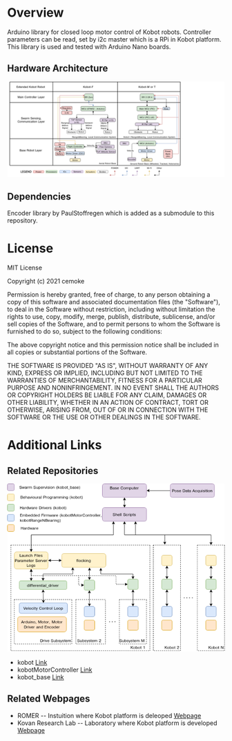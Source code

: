 # Overview
Arduino library for closed loop motor control of Kobot robots. Controller parameters can be read, set by i2c master which is a RPi in Kobot platform. This library is used and tested with Arduino Nano boards.

## Hardware Architecture
![Alt text](img/kobot_hw.png?raw=true "Title")

## Dependencies
Encoder library by PaulStoffregen which is added as a submodule to this repository.

# License
MIT License

Copyright (c) 2021 cemoke

Permission is hereby granted, free of charge, to any person obtaining a copy
of this software and associated documentation files (the "Software"), to deal
in the Software without restriction, including without limitation the rights
to use, copy, modify, merge, publish, distribute, sublicense, and/or sell
copies of the Software, and to permit persons to whom the Software is
furnished to do so, subject to the following conditions:

The above copyright notice and this permission notice shall be included in all
copies or substantial portions of the Software.

THE SOFTWARE IS PROVIDED "AS IS", WITHOUT WARRANTY OF ANY KIND, EXPRESS OR
IMPLIED, INCLUDING BUT NOT LIMITED TO THE WARRANTIES OF MERCHANTABILITY,
FITNESS FOR A PARTICULAR PURPOSE AND NONINFRINGEMENT. IN NO EVENT SHALL THE
AUTHORS OR COPYRIGHT HOLDERS BE LIABLE FOR ANY CLAIM, DAMAGES OR OTHER
LIABILITY, WHETHER IN AN ACTION OF CONTRACT, TORT OR OTHERWISE, ARISING FROM,
OUT OF OR IN CONNECTION WITH THE SOFTWARE OR THE USE OR OTHER DEALINGS IN THE
SOFTWARE.
# Additional Links
## Related Repositories
![Alt text](img/software_architecture.png?raw=true "Title")
- kobot [Link](https://github.com/cemoke/kobot.git)
- kobotMotorController [Link](https://github.com/cemoke/kobotMotorController)
- kobot_base [Link](https://github.com/cemoke/kobot_base.git)
## Related Webpages
- ROMER -- Instuition where Kobot platform is deleoped [Webpage](https://romer.metu.edu.tr/tr)
- Kovan Research Lab -- Laboratory where Kobot platform is developed [Webpage](https://kovan.ceng.metu.edu.tr/)

